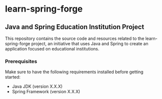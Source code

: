 # learn-spring-forge

## Java and Spring Education Institution Project

This repository contains the source code and resources related to the learn-spring-forge project, an initiative that uses Java and Spring to create an application focused on educational institutions.

### Prerequisites

Make sure to have the following requirements installed before getting started:

- Java JDK (version X.X.X)
- Spring Framework (version X.X.X)

